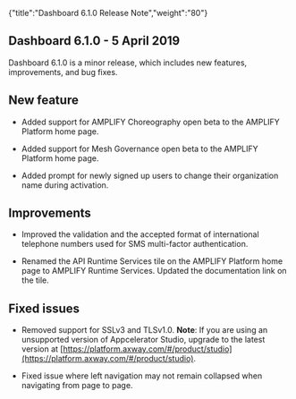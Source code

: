 {"title":"Dashboard 6.1.0 Release Note","weight":"80"}

## Dashboard 6.1.0 - 5 April 2019

Dashboard 6.1.0 is a minor release, which includes new features, improvements, and bug fixes.

## New feature

* Added support for AMPLIFY Choreography open beta to the AMPLIFY Platform home page.

* Added support for Mesh Governance open beta to the AMPLIFY Platform home page.

* Added prompt for newly signed up users to change their organization name during activation.

## Improvements

* Improved the validation and the accepted format of international telephone numbers used for SMS multi-factor authentication.

* Renamed the API Runtime Services tile on the AMPLIFY Platform home page to AMPLIFY Runtime Services. Updated the documentation link on the tile.

## Fixed issues

* Removed support for SSLv3 and TLSv1.0. **Note**: If you are using an unsupported version of Appcelerator Studio, upgrade to the latest version at [https://platform.axway.com/#/product/studio](https://platform.axway.com/#/product/studio).

* Fixed issue where left navigation may not remain collapsed when navigating from page to page.
